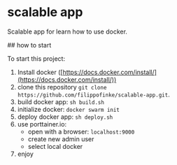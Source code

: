 # scalable app

Scalable app for learn how to use docker.

## how to start

To start this project:

1. Install docker ([https://docs.docker.com/install/](https://docs.docker.com/install/))
2. clone this repository `git clone https://github.com/filippofinke/scalable-app.git`.
3. build docker app: `sh build.sh`
4. initialize docker: `docker swarm init`
4. deploy docker app: `sh deploy.sh`
5. use porttainer.io:
    - open with a browser: `localhost:9000`
    - create new admin user
    - select local docker
6. enjoy
